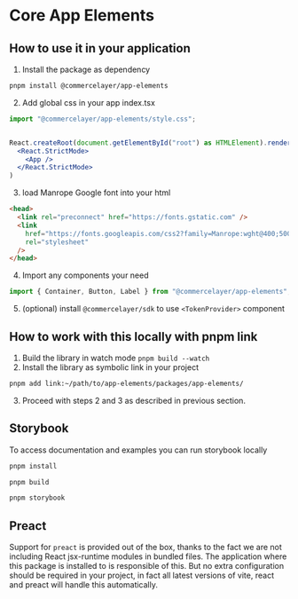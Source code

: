 # Core App Elements

## How to use it in your application

1. Install the package as dependency

```sh
pnpm install @commercelayer/app-elements
```

2. Add global css in your app index.tsx

```jsx
import "@commercelayer/app-elements/style.css";


React.createRoot(document.getElementById("root") as HTMLElement).render(
  <React.StrictMode>
    <App />
  </React.StrictMode>
)
```

3. load Manrope Google font into your html

```html
<head>
  <link rel="preconnect" href="https://fonts.gstatic.com" />
  <link
    href="https://fonts.googleapis.com/css2?family=Manrope:wght@400;500;600;700;800&display=swap"
    rel="stylesheet"
  />
</head>
```

4. Import any components your need

```jsx
import { Container, Button, Label } from "@commercelayer/app-elements";
```

5. (optional) install `@commercelayer/sdk` to use `<TokenProvider>` component

## How to work with this locally with pnpm link

1. Build the library in watch mode `pnpm build --watch`
2. Install the library as symbolic link in your project

```sh
pnpm add link:~/path/to/app-elements/packages/app-elements/
```

3. Proceed with steps 2 and 3 as described in previous section.

## Storybook

To access documentation and examples you can run storybook locally

```sh
pnpm install

pnpm build

pnpm storybook
```

## Preact

Support for `preact` is provided out of the box, thanks to the fact we are not including React jsx-runtime modules in bundled files.
The application where this package is installed to is responsible of this.
But no extra configuration should be required in your project, in fact all latest versions of vite, react and preact will handle this automatically.
